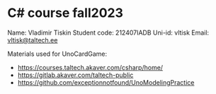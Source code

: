 # C# course fall2023

Name: Vladimir Tiskin
Student code: 212407IADB
Uni-id: vltisk
Email: vltisk@taltech.ee

Materials used for UnoCardGame:
* https://courses.taltech.akaver.com/csharp/home/
* https://gitlab.akaver.com/taltech-public
* https://github.com/exceptionnotfound/UnoModelingPractice
